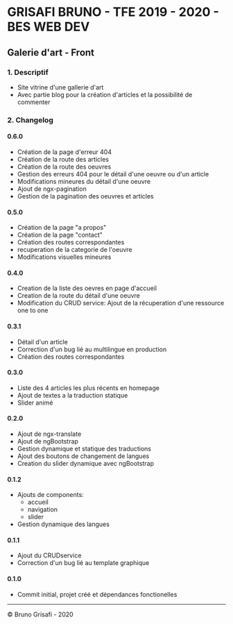 # GRISAFI BRUNO - TFE 2019 - 2020 - BES WEB DEV
## Galerie d'art - Front

### 1. Descriptif
* Site vitrine d'une gallerie d'art
* Avec partie blog pour la création d'articles et la possibilité de commenter


### 2. Changelog

#### 0.6.0
* Création de la page d'erreur 404
* Création de la route des articles
* Création de la route des oeuvres
* Gestion des erreurs 404 pour le détail d'une oeuvre ou d'un article
* Modifications mineures du détail d'une oeuvre
* Ajout de ngx-pagination
* Gestion de la pagination des oeuvres et articles

#### 0.5.0
* Création de la page "a propos"
* Création de la page "contact"
* Création des routes correspondantes
* recuperation de la categorie de l'oeuvre
* Modifications visuelles mineures


#### 0.4.0
* Creation de la liste des oevres en page d'accueil
* Creation de la route du détail d'une oeuvre
* Modification du CRUD service: Ajout de la récuperation d'une ressource one to one

#### 0.3.1
* Détail d'un article
* Correction d'un bug lié au multilingue en production
* Création des routes correspondantes

#### 0.3.0
* Liste des 4 articles les plus récents en homepage
* Ajout de textes a la traduction statique
* Slider animé

#### 0.2.0
* Ajout de ngx-translate
* Ajout de ngBootstrap
* Gestion dynamique et statique des traductions
* Ajout des boutons de changement de langues
* Creation du slider dynamique avec ngBootstrap

#### 0.1.2
* Ajouts de components: 
  * accueil
  * navigation
  * slider
* Gestion dynamique des langues 

#### 0.1.1
* Ajout du CRUDservice
* Correction d'un bug lié au template graphique

#### 0.1.0
* Commit initial, projet créé et dépendances fonctionelles
 
---
 
© Bruno Grisafi - 2020
